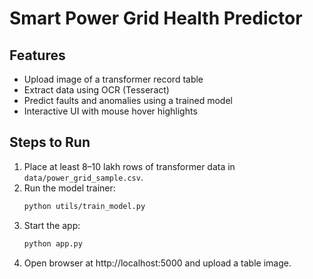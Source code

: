 # Smart Power Grid Health Predictor

## Features
- Upload image of a transformer record table
- Extract data using OCR (Tesseract)
- Predict faults and anomalies using a trained model
- Interactive UI with mouse hover highlights

## Steps to Run
1. Place at least 8–10 lakh rows of transformer data in `data/power_grid_sample.csv`.
2. Run the model trainer:
   ```bash
   python utils/train_model.py
   ```
3. Start the app:
   ```bash
   python app.py
   ```
4. Open browser at http://localhost:5000 and upload a table image.
